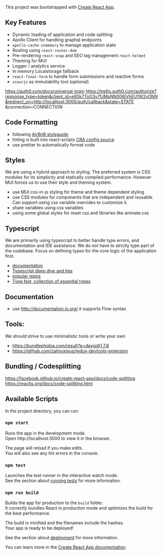 This project was bootstrapped with [Create React App](https://github.com/facebook/create-react-app).

## Key Features

- Dynamic loading of application and code splitting
- Apollo Client for handling graphql endpoints
- `apollo-cache-inmemory` to manage application state
- Routing using `react-router-dom`
- Pre-rendering `react-snap` and SEO tag management `react-helmet`
- Theming for MUI
- Logger / analytics service
- In memory Localstorage fallback
- `react-final-form` to handle form submissions and reactive forms
- `scourjs` as immutability tool (optional)

https://auth0.com/docs/universal-login
https://trellis.auth0.com/authorize?response_type=token&client_id=e8Sk7ToG3y7fJMpNN006iVhEU1W2yONN&redirect_uri=http://localhost:3000/auth/callback&state=STATE
&connection=CONNECTION

## Code Formatting

- following [AirBnB styleguide](https://github.com/airbnb/javascript)
- linting is built into react-scripts [CRA config source](https://github.com/facebook/create-react-app/blob/master/packages/eslint-config-react-app/index.js)
- use prettier to automatically format code

## Styles

We are using a hybrid approach to styling. The preferred system is CSS modules for its simplicity and statically compiled performance. However MUI forces us to use their style and theming system.

- use MUI css-in-js styling for theme and theme dependent styling
- use CSS modules for components that are independent and reusable. Can support using css variable overrides to customize it.
- share variables using css variables
- using some global styles for reset css and libraries like animate.css

## Typescript
We are primarily using typescript to better handle type errors, and documentation and IDE assistance. We do not have to strictly type part of the codebase. Focus on defining types for the core logic of the application first.
- [documentation](https://www.typescriptlang.org/docs/home.html)
- [Typescript deep dive and tips](https://basarat.gitbooks.io/typescript/docs/types/type-system.html)
- [popular repos](https://www.gitlogs.com/most_popular?language=TypeScript&topic=)
- [Type fest, collection of essential types](https://github.com/sindresorhus/type-fest)

## Documentation

- use http://documentation.js.org/ it supports Flow syntax


## Tools:

We should strive to use minimalistic tools or write your own

- https://bundlephobia.com/result?p=dayjs@1.7.8
- https://github.com/zalmoxisus/redux-devtools-extension

## Bundling / Codesplitting

https://facebook.github.io/create-react-app/docs/code-splitting
https://reactjs.org/docs/code-splitting.html

## Available Scripts

In the project directory, you can run:

### `npm start`

Runs the app in the development mode.<br>
Open http://localhost:3000 to view it in the browser.

The page will reload if you make edits.<br>
You will also see any lint errors in the console.

### `npm test`

Launches the test runner in the interactive watch mode.<br>
See the section about [running tests](https://facebook.github.io/create-react-app/docs/running-tests) for more information.

### `npm run build`

Builds the app for production to the `build` folder.<br>
It correctly bundles React in production mode and optimizes the build for the best performance.

The build is minified and the filenames include the hashes.<br>
Your app is ready to be deployed!

See the section about [deployment](https://facebook.github.io/create-react-app/docs/deployment) for more information.

You can learn more in the [Create React App documentation](https://facebook.github.io/create-react-app/docs/getting-started).
